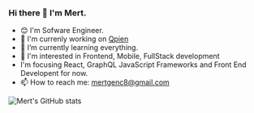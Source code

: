 ### Hi there 👋 I'm Mert.

- 😊 I'm Sofware Engineer.
- 🔭 I'm currenly working on [Qpien](http://qpien.com)
- 🌱 I’m currently learning everything.
- 💬 I'm interested in Frontend, Mobile, FullStack development
- I'm focusing React, GraphQL JavaScript Frameworks and Front End Developent for now.
- 📫 How to reach me: mertgenc8@gmail.com

![Mert's GitHub stats](https://github-readme-stats.vercel.app/api?username=vnylbscr&hide=contribs,prs)


